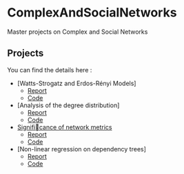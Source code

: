 # ComplexAndSocialNetworks
Master projects on Complex and Social Networks

## Projects

You can find the details here :

- [Watts-Strogatz and Erdos-Rényi Models]
    - [Report](./lab1/report_lab1.pdf)
    - [Code](./lab1/lab1_partAB_finalversion.pdf)
- [Analysis of the degree distribution]
    - [Report](./lab2/CSN2_final_version.pdf)
    - [Code](./lab2/notebook.Rmd)
- [Significance of network metrics](./.pdf)
    - [Report](./lab3/csn_lab3_report.pdf)
    - [Code](./lab3/report_lab3.pdf)
- [Non-linear regression on dependency trees]
    - [Report](./lab4/csn_lab4_report.pdf)
    - [Code](./lab4/report_lab4.pdf)

